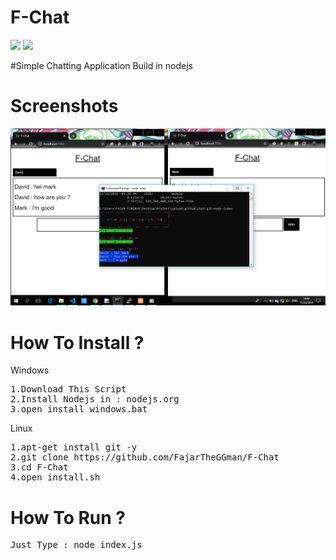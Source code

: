 # F-Chat
![](https://img.shileds.io/badge/Version-1.0-blue) ![](https://img.shileds.io/badge/Language-NodeJS-lime)

#Simple Chatting Application Build in nodejs

# Screenshots
![](https://github.com/FajarTheGGman/F-Chat/blob/master/ss.PNG)

# How To Install ?

Windows
<pre>
1.Download This Script
2.Install Nodejs in : nodejs.org
3.open install_windows.bat
</pre>

Linux
<pre>
1.apt-get install git -y
2.git clone https://github.com/FajarTheGGman/F-Chat
3.cd F-Chat
4.open install.sh
</pre>

# How To Run ?
<pre>
Just Type : node index.js
</pre>
